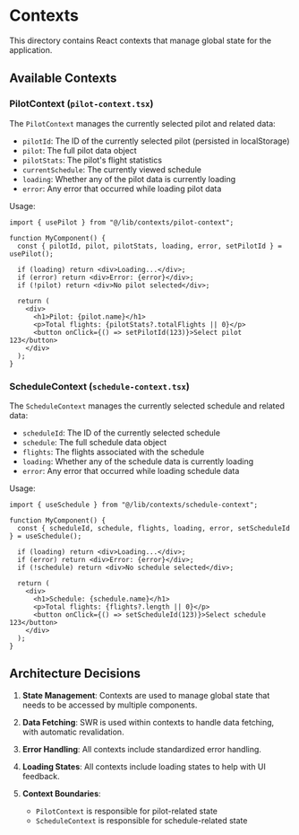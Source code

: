 # Contexts

This directory contains React contexts that manage global state for the application.

## Available Contexts

### PilotContext (`pilot-context.tsx`)

The `PilotContext` manages the currently selected pilot and related data:

- `pilotId`: The ID of the currently selected pilot (persisted in localStorage)
- `pilot`: The full pilot data object
- `pilotStats`: The pilot's flight statistics
- `currentSchedule`: The currently viewed schedule
- `loading`: Whether any of the pilot data is currently loading
- `error`: Any error that occurred while loading pilot data

Usage:

```tsx
import { usePilot } from "@/lib/contexts/pilot-context";

function MyComponent() {
  const { pilotId, pilot, pilotStats, loading, error, setPilotId } = usePilot();
  
  if (loading) return <div>Loading...</div>;
  if (error) return <div>Error: {error}</div>;
  if (!pilot) return <div>No pilot selected</div>;
  
  return (
    <div>
      <h1>Pilot: {pilot.name}</h1>
      <p>Total flights: {pilotStats?.totalFlights || 0}</p>
      <button onClick={() => setPilotId(123)}>Select pilot 123</button>
    </div>
  );
}
```

### ScheduleContext (`schedule-context.tsx`)

The `ScheduleContext` manages the currently selected schedule and related data:

- `scheduleId`: The ID of the currently selected schedule
- `schedule`: The full schedule data object
- `flights`: The flights associated with the schedule
- `loading`: Whether any of the schedule data is currently loading
- `error`: Any error that occurred while loading schedule data

Usage:

```tsx
import { useSchedule } from "@/lib/contexts/schedule-context";

function MyComponent() {
  const { scheduleId, schedule, flights, loading, error, setScheduleId } = useSchedule();
  
  if (loading) return <div>Loading...</div>;
  if (error) return <div>Error: {error}</div>;
  if (!schedule) return <div>No schedule selected</div>;
  
  return (
    <div>
      <h1>Schedule: {schedule.name}</h1>
      <p>Total flights: {flights?.length || 0}</p>
      <button onClick={() => setScheduleId(123)}>Select schedule 123</button>
    </div>
  );
}
```

## Architecture Decisions

1. **State Management**: Contexts are used to manage global state that needs to be accessed by multiple components.

2. **Data Fetching**: SWR is used within contexts to handle data fetching, with automatic revalidation.

3. **Error Handling**: All contexts include standardized error handling.

4. **Loading States**: All contexts include loading states to help with UI feedback.

5. **Context Boundaries**: 
   - `PilotContext` is responsible for pilot-related state
   - `ScheduleContext` is responsible for schedule-related state 